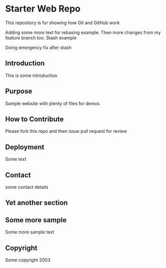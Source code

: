# Starter Web Repo

This repository is for showing how Git and GitHub work

Adding some more text for rebasing example. Then more changes from
my feature branch too.
Stash example

Doing emergency fix after stash


## Introduction
This is some introduction

## Purpose

Sample website with plenty of files for demos


## How to Contribute
Please fork this repo and then issue pull request for review

## Deployment

Some text

## Contact
some contact details

## Yet another section

## Some more sample
Some more sample text

## Copyright
Some copyright 2003
